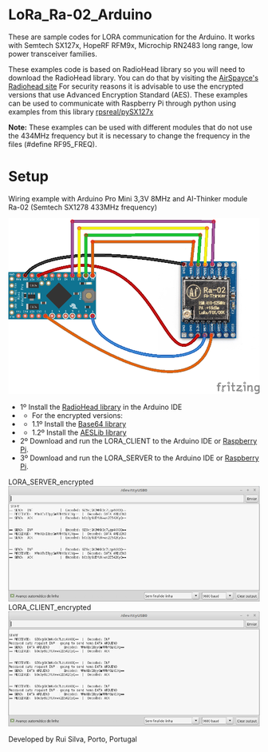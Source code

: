 # LoRa_Ra-02_Arduino
These are sample codes for LORA communication for the Arduino. It works with Semtech SX127x, HopeRF RFM9x, Microchip RN2483 long range, low power transceiver families. 

These examples code is based on RadioHead library so you will need to download the RadioHead library. 
You can do that by visiting the [AirSpayce's Radiohead site](http://www.airspayce.com/mikem/arduino/RadioHead/)
For security reasons it is advisable to use the encrypted versions that use Advanced Encryption Standard (AES).
These examples can be used to communicate with Raspberry Pi through python using examples from this library [rpsreal/pySX127x](https://github.com/rpsreal/pySX127x)


 **Note:** These examples can be used with different modules that do not use the 434MHz frequency but it is necessary to change the frequency in the files (#define RF95_FREQ).

# Setup

 Wiring example with Arduino Pro Mini 3,3V 8MHz and AI-Thinker module Ra-02 (Semtech SX1278 433MHz frequency)

 ![wiring_img](./wiring.png)
 
 
* 1º Install the [RadioHead library](http://www.airspayce.com/mikem/arduino/RadioHead/) in the Arduino IDE
* *	For the encrypted versions:
* *	1.1º Install the [Base64 library](https://github.com/adamvr/arduino-base64)
* *	1.2º Install the [AESLib library](https://github.com/DavyLandman/AESLib)
* 2º Download and run the LORA_CLIENT to the Arduino IDE or [Raspberry Pi](https://github.com/rpsreal/pySX127x).
* 3º Download and run the LORA_SERVER to the Arduino IDE or [Raspberry Pi](https://github.com/rpsreal/pySX127x).
 

 LORA_SERVER_encrypted
  ![serial_server_img](./LORA_SERVER_encrypted.png)
 LORA_CLIENT_encrypted
  ![serial_client_img](./LORA_CLIENT_encrypted.png)

 
 Developed by Rui Silva, Porto, Portugal
